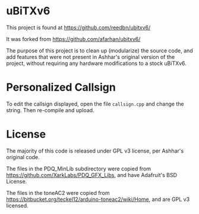 # uBiTXv6

This project is found at https://github.com/reedbn/ubitxv6/

It was forked from https://github.com/afarhan/ubitxv6/

The purpose of this project is to clean up (modularize) the source code, and add features that were not present
in Ashhar's original version of the project, without requiring any hardware modifications to a stock uBiTXv6.

# Personalized Callsign

To edit the callsign displayed, open the file `callsign.cpp` and change the string. Then re-compile and upload.

# License

The majority of this code is released under GPL v3 license, per Ashhar's original code.

The files in the PDQ_MinLib subdirectory were copied from https://github.com/XarkLabs/PDQ_GFX_Libs, and have Adafruit's BSD License.

The files in the toneAC2 were copied from https://bitbucket.org/teckel12/arduino-toneac2/wiki/Home, and are GPL v3 licensed.
